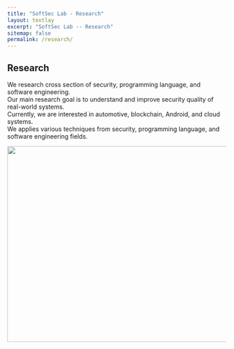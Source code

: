 ```yaml
---
title: "SoftSec Lab - Research"
layout: textlay
excerpt: "SoftSec Lab -- Research"
sitemap: false
permalink: /research/
---
```


## Research
We research cross section of security, programming language, and software engineering.<br>
Our main research goal is to understand and improve security quality of real-world systems.<br>
Currently, we are interested in automotive, blockchain, Android, and cloud systems. <br>
We applies various techniques from security, programming language, and software engineering fields.


<div>
<img src="{{ site.url }}{{ site.baseurl }}/images/research.jpg" width="750" height="450" />
</div>


<!---
**Cloud Security**<br>
This project performs security analysis on the cloud platform 
to find new security issues and develop tools to mitigate them. <br>
This project is supported by Google and collaborated with KAIST.

**Runtime Verifier for JNI Program**<br>
Recent work at ICSE 2021 found that JVMs do not validate the misusage of JNI functions properly. 
This project develops JVM independent runtime verifier for the JNI program.

**Automotive Security** <br>
In this project, we develop automated security analysis tools to improve the security of the automotive platform. 
For this, we are working on IDPS, fuzzer, and static/dynamic analyzers for automotive software.

**Blockchain & Android Security** <br>
There are many security issues in programs running on blockchain platforms and Android.
In this project, we seek new security issues in Blockchain and Android platforms.
In addition, we develop automated tools for finding new vulnerabilities in such software.
--->


